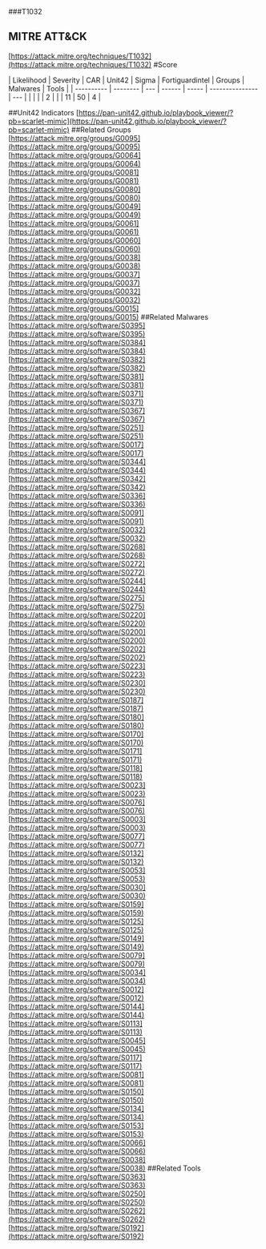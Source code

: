 ###T1032
## MITRE ATT&CK
[https://attack.mitre.org/techniques/T1032](https://attack.mitre.org/techniques/T1032)
#Score

| Likelihood | Severity | CAR | Unit42 | Sigma | Fortiguardintel | Groups | Malwares | Tools |
| ---------- | -------- | --- | ------ | ----- | --------------- | ---  |
 |   |   |   | 2 |   |   | 11 | 50 | 4 |

##Unit42 Indicators
[https://pan-unit42.github.io/playbook_viewer/?pb=scarlet-mimic](https://pan-unit42.github.io/playbook_viewer/?pb=scarlet-mimic)
[]()
##Related Groups
[https://attack.mitre.org/groups/G0095](https://attack.mitre.org/groups/G0095)
[https://attack.mitre.org/groups/G0064](https://attack.mitre.org/groups/G0064)
[https://attack.mitre.org/groups/G0081](https://attack.mitre.org/groups/G0081)
[https://attack.mitre.org/groups/G0080](https://attack.mitre.org/groups/G0080)
[https://attack.mitre.org/groups/G0049](https://attack.mitre.org/groups/G0049)
[https://attack.mitre.org/groups/G0061](https://attack.mitre.org/groups/G0061)
[https://attack.mitre.org/groups/G0060](https://attack.mitre.org/groups/G0060)
[https://attack.mitre.org/groups/G0038](https://attack.mitre.org/groups/G0038)
[https://attack.mitre.org/groups/G0037](https://attack.mitre.org/groups/G0037)
[https://attack.mitre.org/groups/G0032](https://attack.mitre.org/groups/G0032)
[https://attack.mitre.org/groups/G0015](https://attack.mitre.org/groups/G0015)
[]()
##Related Malwares
[https://attack.mitre.org/software/S0395](https://attack.mitre.org/software/S0395)
[https://attack.mitre.org/software/S0384](https://attack.mitre.org/software/S0384)
[https://attack.mitre.org/software/S0382](https://attack.mitre.org/software/S0382)
[https://attack.mitre.org/software/S0381](https://attack.mitre.org/software/S0381)
[https://attack.mitre.org/software/S0371](https://attack.mitre.org/software/S0371)
[https://attack.mitre.org/software/S0367](https://attack.mitre.org/software/S0367)
[https://attack.mitre.org/software/S0251](https://attack.mitre.org/software/S0251)
[https://attack.mitre.org/software/S0017](https://attack.mitre.org/software/S0017)
[https://attack.mitre.org/software/S0344](https://attack.mitre.org/software/S0344)
[https://attack.mitre.org/software/S0342](https://attack.mitre.org/software/S0342)
[https://attack.mitre.org/software/S0336](https://attack.mitre.org/software/S0336)
[https://attack.mitre.org/software/S0091](https://attack.mitre.org/software/S0091)
[https://attack.mitre.org/software/S0032](https://attack.mitre.org/software/S0032)
[https://attack.mitre.org/software/S0268](https://attack.mitre.org/software/S0268)
[https://attack.mitre.org/software/S0272](https://attack.mitre.org/software/S0272)
[https://attack.mitre.org/software/S0244](https://attack.mitre.org/software/S0244)
[https://attack.mitre.org/software/S0275](https://attack.mitre.org/software/S0275)
[https://attack.mitre.org/software/S0220](https://attack.mitre.org/software/S0220)
[https://attack.mitre.org/software/S0200](https://attack.mitre.org/software/S0200)
[https://attack.mitre.org/software/S0202](https://attack.mitre.org/software/S0202)
[https://attack.mitre.org/software/S0223](https://attack.mitre.org/software/S0223)
[https://attack.mitre.org/software/S0230](https://attack.mitre.org/software/S0230)
[https://attack.mitre.org/software/S0187](https://attack.mitre.org/software/S0187)
[https://attack.mitre.org/software/S0180](https://attack.mitre.org/software/S0180)
[https://attack.mitre.org/software/S0170](https://attack.mitre.org/software/S0170)
[https://attack.mitre.org/software/S0171](https://attack.mitre.org/software/S0171)
[https://attack.mitre.org/software/S0118](https://attack.mitre.org/software/S0118)
[https://attack.mitre.org/software/S0023](https://attack.mitre.org/software/S0023)
[https://attack.mitre.org/software/S0076](https://attack.mitre.org/software/S0076)
[https://attack.mitre.org/software/S0003](https://attack.mitre.org/software/S0003)
[https://attack.mitre.org/software/S0077](https://attack.mitre.org/software/S0077)
[https://attack.mitre.org/software/S0132](https://attack.mitre.org/software/S0132)
[https://attack.mitre.org/software/S0053](https://attack.mitre.org/software/S0053)
[https://attack.mitre.org/software/S0030](https://attack.mitre.org/software/S0030)
[https://attack.mitre.org/software/S0159](https://attack.mitre.org/software/S0159)
[https://attack.mitre.org/software/S0125](https://attack.mitre.org/software/S0125)
[https://attack.mitre.org/software/S0149](https://attack.mitre.org/software/S0149)
[https://attack.mitre.org/software/S0079](https://attack.mitre.org/software/S0079)
[https://attack.mitre.org/software/S0034](https://attack.mitre.org/software/S0034)
[https://attack.mitre.org/software/S0012](https://attack.mitre.org/software/S0012)
[https://attack.mitre.org/software/S0144](https://attack.mitre.org/software/S0144)
[https://attack.mitre.org/software/S0113](https://attack.mitre.org/software/S0113)
[https://attack.mitre.org/software/S0045](https://attack.mitre.org/software/S0045)
[https://attack.mitre.org/software/S0117](https://attack.mitre.org/software/S0117)
[https://attack.mitre.org/software/S0081](https://attack.mitre.org/software/S0081)
[https://attack.mitre.org/software/S0150](https://attack.mitre.org/software/S0150)
[https://attack.mitre.org/software/S0134](https://attack.mitre.org/software/S0134)
[https://attack.mitre.org/software/S0153](https://attack.mitre.org/software/S0153)
[https://attack.mitre.org/software/S0066](https://attack.mitre.org/software/S0066)
[https://attack.mitre.org/software/S0038](https://attack.mitre.org/software/S0038)
[]()
##Related Tools
[https://attack.mitre.org/software/S0363](https://attack.mitre.org/software/S0363)
[https://attack.mitre.org/software/S0250](https://attack.mitre.org/software/S0250)
[https://attack.mitre.org/software/S0262](https://attack.mitre.org/software/S0262)
[https://attack.mitre.org/software/S0192](https://attack.mitre.org/software/S0192)
[]()
